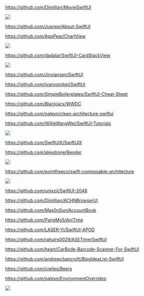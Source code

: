 https://github.com/Dimillian/MovieSwiftUI

![](https://github.com/Dimillian/MovieSwiftUI/raw/master/images/MovieSwiftUI_promo_new.png?)

https://github.com/Juanpe/About-SwiftUI

https://github.com/AppPear/ChartView

![](https://github.com/AppPear/ChartView/raw/master/Resources/showcase1.gif)

https://github.com/dadalar/SwiftUI-CardStackView

![](https://github.com/dadalar/SwiftUI-CardStackView/raw/master/Example/example.gif?raw=true)

https://github.com/Jinxiansen/SwiftUI

https://github.com/ivanvorobei/SwiftUI

https://github.com/SimpleBoilerplates/SwiftUI-Cheat-Sheet

https://github.com/Blackjacx/WWDC

https://github.com/nalexn/clean-architecture-swiftui

https://github.com/WillieWangWei/SwiftUI-Tutorials

![](https://github.com/WillieWangWei/SwiftUI-Tutorials/raw/master/preview-iOS.gif)

https://github.com/SwiftUIX/SwiftUIX

https://github.com/alexdrone/Render

![](https://github.com/alexdrone/Render/raw/master/docs/assets/screen_2.png)

https://github.com/pointfreeco/swift-composable-architecture

![](https://camo.githubusercontent.com/e94db4a20fe650c6a27d45d2c2837731b408ee22/68747470733a2f2f6433726363646e33337274387a652e636c6f756466726f6e742e6e65742f636f6d706f7361626c652d6172636869746563747572652f64656d6f732e706e67)

https://github.com/unixzii/SwiftUI-2048

https://github.com/Dimillian/ACHNBrowserUI

https://github.com/Mas0nSun/AccountBook

https://github.com/PangMo5/AniTime

https://github.com/LASER-Yi/SwiftUI-APOD

https://github.com/rahulrs0029/ASETimerSwiftUI

https://github.com/heart/CarBode-Barcode-Scanner-For-SwiftUI

https://github.com/andrewcbancroft/BlogIdeaList-SwiftUI

https://github.com/crelies/Beers

https://github.com/nalexn/EnvironmentOverrides

![](https://github.com/nalexn/blob_files/raw/master/images/EnvironmentOverrides.gif?raw=true)




